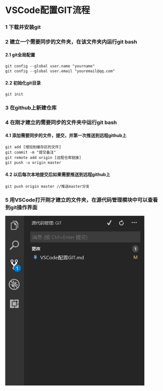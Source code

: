 # VSCode配置GIT流程
### 1 下载并安装git
### 2 建立一个需要同步的文件夹，在该文件夹内运行git bash 
#### 2.1 git全局配置
    git config --global user.name "yourname" 
    git config --global user.email "youremail@qq.com"
#### 2.2 初始化git目录
    git init
### 3 在github上新建仓库
### 4 在刚才建立的需要同步的文件夹中运行git bash
#### 4.1 添加需要同步的文件，提交，并第一次推送到远程github上
    git add [增加到缓存区的文件]
    git commit -m "提交备注"
    git remote add origin [远程仓库链接]
    git push -u origin master
#### 4.2 以后每次本地提交后如果需要推送到远程github上
    git push origin master //推送master分支
### 5 用VSCode打开刚才建立的文件夹，在源代码管理模块中可以查看到git操作界面
![vscode源代码管理器界面](/源代码管理器界面.PNG)